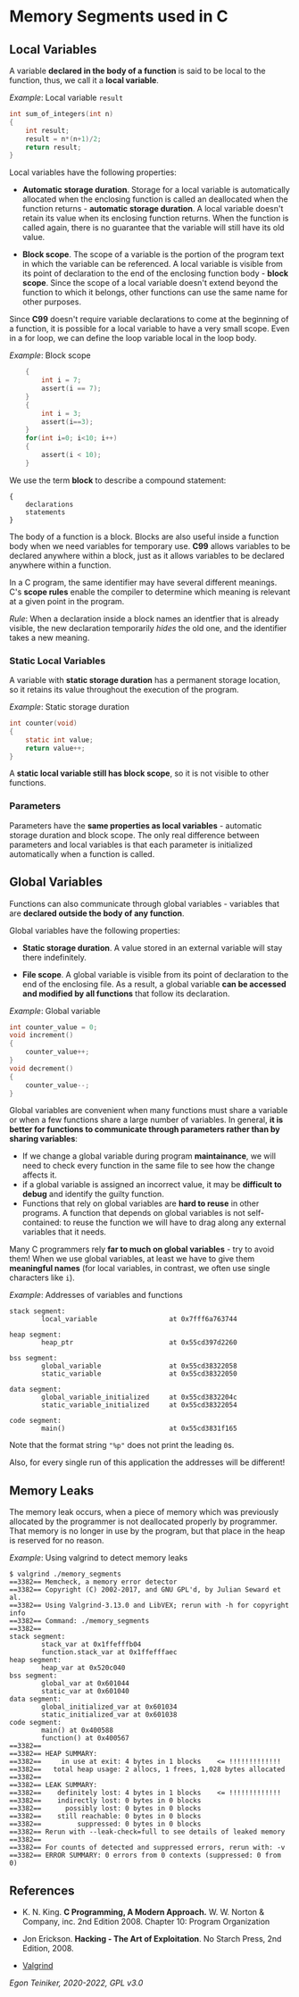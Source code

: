 # Memory Segments used in C

## Local Variables

A variable **declared in the body of a function** is said to be local to the function, thus, we call it a **local variable**.

_Example_: Local variable `result`
```C
int sum_of_integers(int n)
{
    int result;     
    result = n*(n+1)/2;
    return result;
}
```

Local variables have the following properties:
* **Automatic storage duration**. 
    Storage for a local variable is automatically allocated when the enclosing function is called an 
    deallocated when the function returns - **automatic storage duration**.
    A local variable doesn't retain its value when its enclosing function returns.
    When the function is called again, there is no guarantee that the variable will still have its 
    old value.

* **Block scope**.
The scope of a variable is the portion of the program text in which the variable can be referenced.
A local variable is visible from its point of declaration to the end of the enclosing function body - **block scope**.
Since the scope of a local variable doesn't extend beyond the function to which it belongs, other functions can use 
the same name for other purposes.

Since **C99** doesn't require variable declarations to come at the beginning of a function, it is possible for a local 
variable to have a very small scope. Even in a for loop, we can define the loop variable local in the loop body.

_Example_: Block scope
```C
    {
        int i = 7;
        assert(i == 7);
    }
    {
        int i = 3;
        assert(i==3);
    }
    for(int i=0; i<10; i++)
    {
        assert(i < 10);
    }
```

We use the term **block** to describe a compound statement:
```
{
    declarations
    statements
}
```
The body of a function is a block.
Blocks are also useful inside a function body when we need variables for temporary use.
**C99** allows variables to be declared anywhere within a block, just as it allows variables 
to be declared anywhere within a function.

In a C program, the same identifier may have several different meanings.
C's **scope rules** enable the compiler to determine which meaning is relevant at a given point in the program.

_Rule_: When a declaration inside a block names an identfier that is already visible, the new declaration 
temporarily _hides_ the old one, and the identifier takes a new meaning.


### Static Local Variables

A variable with **static storage duration** has a permanent storage location, so it retains its 
value throughout the execution of the program.

_Example_: Static storage duration
```C
int counter(void)
{
    static int value;    
    return value++;
}
```

A **static local variable still has block scope**, so it is not visible to other functions. 


### Parameters
Parameters have the **same properties as local variables** - automatic storage duration and block scope.
The only real difference between parameters and local variables is that each parameter is initialized 
automatically when a function is called.


## Global Variables
Functions can also communicate through global variables - variables that are **declared outside the 
body of any function**.

Global variables have the following properties:
* **Static storage duration**.
    A value stored in an external variable will stay there indefinitely.

* **File scope**.
    A global variable is visible from its point of declaration to the end of the enclosing file.
    As a result, a global variable **can be accessed and modified by all functions** that follow 
    its declaration.

_Example_: Global variable
```C
int counter_value = 0;  
void increment()
{
    counter_value++;
}
void decrement()
{
    counter_value--;
}
```
Global variables are convenient when many functions must share a variable or when a few functions
share a large number of variables.
In general, **it is better for functions to communicate through parameters rather than by sharing 
variables**:
* If we change a global variable during program **maintainance**, we will need to check every 
    function in the same file to see how the change affects it.
* if a global variable is assigned an incorrect value, it may be **difficult to debug** and 
    identify the guilty function.
* Functions that rely on global variables are **hard to reuse** in other programs.
    A function that depends on global variables is not self-contained: to reuse the function we 
    will have to drag along any external variables that it needs.

Many C programmers rely **far to much on global variables** - try to avoid them!
When we use global variables, at least we have to give them **meaningful names** (for local variables, in contrast, 
we often use single characters like `i`). 


_Example_: Addresses of variables and functions
```
stack segment:
        local_variable                  at 0x7fff6a763744

heap segment:
        heap_ptr                        at 0x55cd397d2260

bss segment:
        global_variable                 at 0x55cd38322058
        static_variable                 at 0x55cd38322050

data segment:
        global_variable_initialized     at 0x55cd3832204c
        static_variable_initialized     at 0x55cd38322054

code segment:
        main()                          at 0x55cd3831f165
```

Note that the format string `"%p"` does not print the leading `0`s.

Also, for every single run of this application the addresses will be different!

## Memory Leaks 

The memory leak occurs, when a piece of memory which was previously allocated by 
the programmer is not deallocated properly by programmer. 
That memory is no longer in use by the program, but that place in the heap is reserved 
for no reason.

_Example_: Using valgrind to detect memory leaks
```
$ valgrind ./memory_segments
==3382== Memcheck, a memory error detector
==3382== Copyright (C) 2002-2017, and GNU GPL'd, by Julian Seward et al.
==3382== Using Valgrind-3.13.0 and LibVEX; rerun with -h for copyright info
==3382== Command: ./memory_segments
==3382==
stack segment:
        stack_var at 0x1ffefffb04
        function.stack_var at 0x1ffefffaec
heap segment:
        heap_var at 0x520c040
bss segment:
        global_var at 0x601044
        static_var at 0x601040
data segment:
        global_initialized_var at 0x601034
        static_initialized_var at 0x601038
code segment:
        main() at 0x400588
        function() at 0x400567
==3382==
==3382== HEAP SUMMARY:
==3382==     in use at exit: 4 bytes in 1 blocks    <= !!!!!!!!!!!!!
==3382==   total heap usage: 2 allocs, 1 frees, 1,028 bytes allocated
==3382==
==3382== LEAK SUMMARY:
==3382==    definitely lost: 4 bytes in 1 blocks    <= !!!!!!!!!!!!!
==3382==    indirectly lost: 0 bytes in 0 blocks
==3382==      possibly lost: 0 bytes in 0 blocks
==3382==    still reachable: 0 bytes in 0 blocks
==3382==         suppressed: 0 bytes in 0 blocks
==3382== Rerun with --leak-check=full to see details of leaked memory
==3382==
==3382== For counts of detected and suppressed errors, rerun with: -v
==3382== ERROR SUMMARY: 0 errors from 0 contexts (suppressed: 0 from 0)
```

## References
* K. N. King. **C Programming, A Modern Approach.** W. W. Norton & Company, inc. 2nd Edition 2008. 
    Chapter 10: Program Organization
* Jon Erickson. **Hacking - The Art of Exploitation**. No Starch Press, 2nd Edition, 2008. 

* [Valgrind](https://valgrind.org/)

*Egon Teiniker, 2020-2022, GPL v3.0* 
